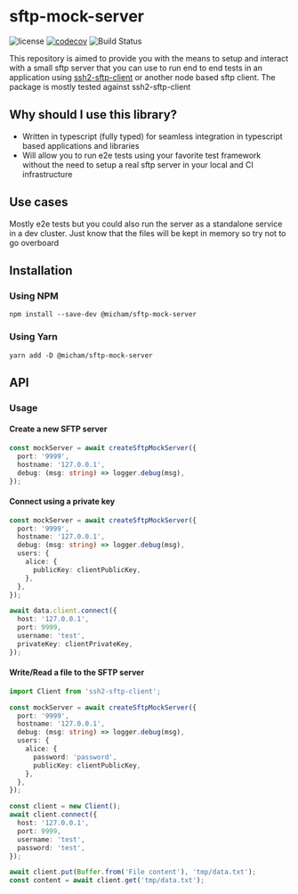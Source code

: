 # sftp-mock-server

![license](https://img.shields.io/github/license/MollardMichael/sftp-mock-server.svg)
[![codecov](https://codecov.io/gh/MollardMichael/sftp-mock-server/branch/master/graph/badge.svg?token=OI6LKGG1R7)](https://codecov.io/gh/MollardMichael/sftp-mock-server)
![Build Status](https://github.com/MollardMichael/sftp-mock-server/actions/workflows/push.yml/badge.svg)

This repository is aimed to provide you with the means to setup and interact with a small sftp server that you can use to run end to end tests in an application using [ssh2-sftp-client](https://www.npmjs.com/package/ssh2-sftp-client) or another node based sftp client. The package is mostly tested against ssh2-sftp-client

## Why should I use this library?

- Written in typescript (fully typed) for seamless integration in typescript based applications and libraries
- Will allow you to run e2e tests using your favorite test framework without the need to setup a real sftp server in your local and CI infrastructure

## Use cases

Mostly e2e tests but you could also run the server as a standalone service in a dev cluster. Just know that the files will be kept in memory so try not to go overboard

## Installation

### Using NPM

```shell
npm install --save-dev @micham/sftp-mock-server
```

### Using Yarn

```shell
yarn add -D @micham/sftp-mock-server
```

## API

### Usage

#### Create a new SFTP server

```typescript
const mockServer = await createSftpMockServer({
  port: '9999',
  hostname: '127.0.0.1',
  debug: (msg: string) => logger.debug(msg),
});
```

#### Connect using a private key

```typescript
const mockServer = await createSftpMockServer({
  port: '9999',
  hostname: '127.0.0.1',
  debug: (msg: string) => logger.debug(msg),
  users: {
    alice: {
      publicKey: clientPublicKey,
    },
  },
});

await data.client.connect({
  host: '127.0.0.1',
  port: 9999,
  username: 'test',
  privateKey: clientPrivateKey,
});
```

#### Write/Read a file to the SFTP server

```typescript
import Client from 'ssh2-sftp-client';

const mockServer = await createSftpMockServer({
  port: '9999',
  hostname: '127.0.0.1',
  debug: (msg: string) => logger.debug(msg),
  users: {
    alice: {
      password: 'password',
      publicKey: clientPublicKey,
    },
  },
});

const client = new Client();
await client.connect({
  host: '127.0.0.1',
  port: 9999,
  username: 'test',
  password: 'test',
});

await client.put(Buffer.from('File content'), 'tmp/data.txt');
const content = await client.get('tmp/data.txt');
```
